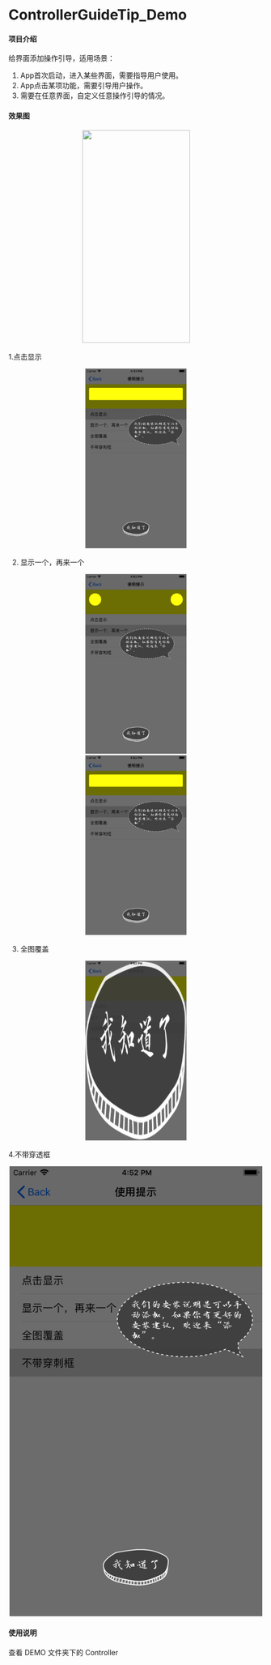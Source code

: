 # ControllerGuideTip_Demo

#### 项目介绍
给界面添加操作引导，适用场景：

1. App首次启动，进入某些界面，需要指导用户使用。
2. App点击某项功能，需要引导用户操作。
3. 需要在任意界面，自定义任意操作引导的情况。

#### 效果图
<div align=center><img width="213" height="420" src="https://github.com/XiangHongJiang/ControllerGuideTip_Demo/blob/master/Pic/20180808165630.gif"/></div>

1.点击显示
<div align=center><img width="200" height="355" src="https://github.com/XiangHongJiang/ControllerGuideTip_Demo/blob/master/Pic/Simulator%20Screen%20Shot%20-%20iPhone%208%20Plus%20-%202018-08-08%20at%2016.51.58.png"/></div>

2. 显示一个，再来一个
<div align=center><img width="200" height="355" src="https://github.com/XiangHongJiang/ControllerGuideTip_Demo/blob/master/Pic/Simulator%20Screen%20Shot%20-%20iPhone%208%20Plus%20-%202018-08-08%20at%2016.52.01.png"/></div>

<div align=center><img width="200" height="355" src="https://github.com/XiangHongJiang/ControllerGuideTip_Demo/blob/master/Pic/Simulator%20Screen%20Shot%20-%20iPhone%208%20Plus%20-%202018-08-08%20at%2016.52.03.png"/></div>


3. 全图覆盖
<div align=center><img width="200" height="355" src="https://github.com/XiangHongJiang/ControllerGuideTip_Demo/blob/master/Pic/Simulator%20Screen%20Shot%20-%20iPhone%208%20Plus%20-%202018-08-08%20at%2016.52.05.png"/></div>

4.不带穿透框
<div align=center><img width="500" height="889" src="https://github.com/XiangHongJiang/ControllerGuideTip_Demo/blob/master/Pic/Simulator%20Screen%20Shot%20-%20iPhone%208%20Plus%20-%202018-08-08%20at%2016.52.07.png"/></div>


#### 使用说明
查看 DEMO 文件夹下的 Controller










